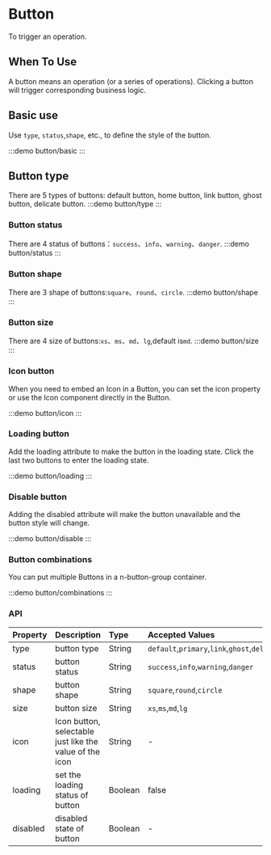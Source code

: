 # Button
To trigger an operation.

## When To Use
A button means an operation (or a series of operations). Clicking a button will trigger corresponding business logic.


## Basic use

Use `type`, `status`,`shape`, etc., to define the style of the button.

:::demo 
button/basic
:::

## Button type
There are 5 types of buttons: default button, home button, link button, ghost button, delicate button.
:::demo 
button/type
:::

### Button status
There are 4 status of buttons：`success`、`info`、`warning`、`danger`.
:::demo 
button/status
:::

### Button shape
There are 3 shape of buttons:`square`、`round`、`circle`.
:::demo
button/shape
:::

### Button size
 There are 4 size of buttons:`xs`、`ms`、`md`、`lg`,default is`md`.
:::demo
button/size
:::

### Icon button
When you need to embed an Icon in a Button, you can set the icon property or use the Icon component directly in the Button.

:::demo 
button/icon
:::

### Loading button
Add the loading attribute to make the button in the loading state. Click the last two buttons to enter the loading state.

:::demo 
button/loading
:::

### Disable button

Adding the disabled attribute will make the button unavailable and the button style will change.

:::demo 
button/disable
:::


### Button combinations
You can put multiple Buttons in a n-button-group container.

:::demo 
button/combinations
:::


### API

| Property | Description | Type | Accepted Values | Default |
| :--- | :--- | :--- | :--- | :--- |
| type | button type  |String  |  `default`,`primary`,`link`,`ghost`,`delicate` | default |
| status | button status | String | `success`,`info`,`warning`,`danger` | - |
| shape | button shape |String| `square`,`round`,`circle` | square |
| size | button size | String |  `xs`,`ms`,`md`,`lg` | md |
| icon | Icon button, selectable just like the value of the icon | String | - | - |
| loading    | set the loading status of button | Boolean     | false | - |
| disabled    | disabled state of button | Boolean     | - | - |